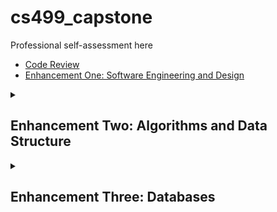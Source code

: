 # cs499_capstone
Professional self-assessment here

- [Code Review](codereview.md)
- [Enhancement One: Software Engineering and Design](enhancement_one.md)



<details close>
  <summary>
    <h2>Enhancement Two: Algorithms and Data Structure</h2>
  </summary>
  Add Narrative
</details>


<details close>
  <summary>
   <h2>Enhancement Three: Databases</h2>
  </summary>
  Add narrative
</details>

